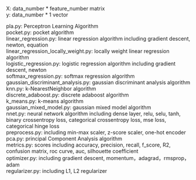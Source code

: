 X: data_number * feature_number matrix<br>
y: data_number * 1 vector<br>

pla.py: Perceptron Learning Algorithm<br>
pocket.py: pocket algorithm<br>
linear_regression.py: linear regression algorithm including gradient descent, newton, equation<br>
linear_regression_locally_weight.py: locally weight linear regression algorithm<br>
logistic_regression.py: logistic regression algorithm including gradient descent, newton<br>
softmax_regression.py: softmax regression algorithm<br>
gaussian_discriminant_analysis.py: gaussian discriminant analysis algorithm<br>
knn.py: k-NearestNeighbor algorithm<br>
discrete_adaboost.py: discrete adaboost algorithm<br>
k_means.py: k-means algorithm<br>
gaussian_mixed_model.py: gaussian mixed model algorithm<br>
nnet.py: neural network algorithm including dense layer, relu, selu, tanh, binary crossentropy loss, categorical crossentropy loss, mse loss, categorical hinge loss<br>
preprocess.py: including min-max scaler, z-score scaler, one-hot encoder<br>
pca.py: principal Component Analysis algorithm<br>
metrics.py: scores including accuracy, precision, recall, f_score, R2, confusion matrix, roc curve, auc, silhouette coefficient<br>
optimizer.py: including gradient descent, momentum，adagrad，rmsprop，adam<br>
regularizer.py: including L1, L2 regularizer
